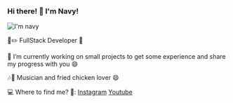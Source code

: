 ### Hi there! 👋 I'm Navy!
![I'm navy](https://media.licdn.com/dms/image/D4D16AQGosPoG5zFdgg/profile-displaybackgroundimage-shrink_350_1400/0/1716929439796?e=1722470400&v=beta&t=wXOmq0fjLkRyjARpekRAiw7JQdTRAPtZMycdBryNklM)

📓✏️ FullStack Developer 🌸

🔭 I’m currently working on small projects to get some experience and share my progress with you 😄

🎶🎤 Musician and fried chicken lover 😄 

💻 Where to find me? 🔎: [Instagram](https://www.instagram.com/hellonavy90/) [Youtube](https://www.youtube.com/channel/UC20tbKxzsxJxi5BF1A_koFA)
